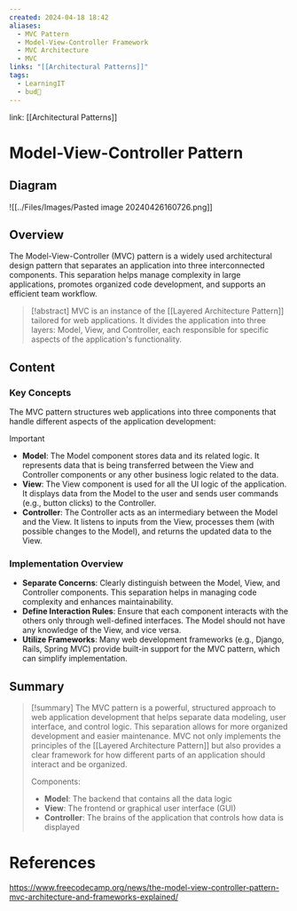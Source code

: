 ```yaml
---
created: 2024-04-18 18:42
aliases:
  - MVC Pattern
  - Model-View-Controller Framework
  - MVC Architecture
  - MVC
links: "[[Architectural Patterns]]"
tags:
  - LearningIT
  - bud🌿
---
```

link: [[Architectural Patterns]]

# Model-View-Controller Pattern

## Diagram

![[../Files/Images/Pasted image 20240426160726.png]]

## Overview

The Model-View-Controller (MVC) pattern is a widely used architectural design pattern that separates an application into three interconnected components. This separation helps manage complexity in large applications, promotes organized code development, and supports an efficient team workflow.

> [!abstract]
>  MVC is an instance of the [[Layered Architecture Pattern]] tailored for web applications. It divides the application into three layers: Model, View, and Controller, each responsible for specific aspects of the application's functionality.

## Content

### Key Concepts
The MVC pattern structures web applications into three components that handle different aspects of the application development:

> [!important]
> 
> - **Model**: The Model component stores data and its related logic. It represents data that is being transferred between the View and Controller components or any other business logic related to the data.
> - **View**: The View component is used for all the UI logic of the application. It displays data from the Model to the user and sends user commands (e.g., button clicks) to the Controller.
> - **Controller**: The Controller acts as an intermediary between the Model and the View. It listens to inputs from the View, processes them (with possible changes to the Model), and returns the updated data to the View.
### Implementation Overview

- **Separate Concerns**: Clearly distinguish between the Model, View, and Controller components. This separation helps in managing code complexity and enhances maintainability.
- **Define Interaction Rules**: Ensure that each component interacts with the others only through well-defined interfaces. The Model should not have any knowledge of the View, and vice versa.
- **Utilize Frameworks**: Many web development frameworks (e.g., Django, Rails, Spring MVC) provide built-in support for the MVC pattern, which can simplify implementation.


## Summary

>[!summary] 
>The MVC pattern is a powerful, structured approach to web application development that helps separate data modeling, user interface, and control logic. This separation allows for more organized development and easier maintenance. MVC not only implements the principles of the [[Layered Architecture Pattern]] but also provides a clear framework for how different parts of an application should interact and be organized.
>
>Components:
> - **Model**: The backend that contains all the data logic
> - **View**: The frontend or graphical user interface (GUI)
> - **Controller**: The brains of the application that controls how data is displayed

# References

https://www.freecodecamp.org/news/the-model-view-controller-pattern-mvc-architecture-and-frameworks-explained/
